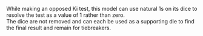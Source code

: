 While making an opposed Ki test, this model can use natural 1s on its dice to resolve the test as a value of 1 rather than zero.  
The dice are not removed and can each be used as a supporting die to find the final result and remain for tiebreakers.